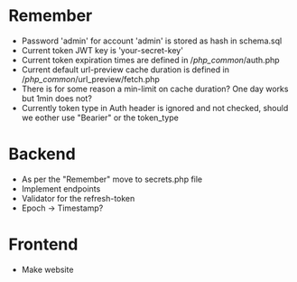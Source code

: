 # Remember
- Password 'admin' for account 'admin' is stored as hash in schema.sql
- Current token JWT key is 'your-secret-key'
- Current token expiration times are defined in /_php_common_/auth.php
- Current default url-preview cache duration is defined in /_php_common_/url_preview/fetch.php
- There is for some reason a min-limit on cache duration? One day works but 1min does not?
- Currently token type in Auth header is ignored and not checked, should we eother use "Bearier" or the token_type

# Backend
- As per the "Remember" move to secrets.php file
- Implement endpoints
- Validator for the refresh-token
- Epoch -> Timestamp?

# Frontend
- Make website
